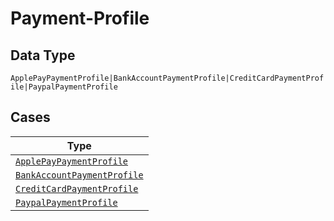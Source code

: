 
# Payment-Profile

## Data Type

`ApplePayPaymentProfile|BankAccountPaymentProfile|CreditCardPaymentProfile|PaypalPaymentProfile`

## Cases

| Type |
|  --- |
| [`ApplePayPaymentProfile`](../../../doc/models/apple-pay-payment-profile.md) |
| [`BankAccountPaymentProfile`](../../../doc/models/bank-account-payment-profile.md) |
| [`CreditCardPaymentProfile`](../../../doc/models/credit-card-payment-profile.md) |
| [`PaypalPaymentProfile`](../../../doc/models/paypal-payment-profile.md) |

